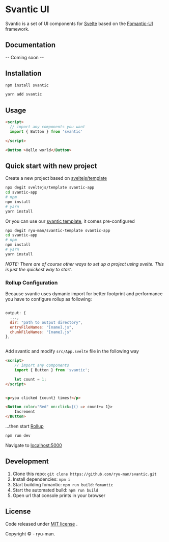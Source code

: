 # Svantic UI

Svantic is a set of UI components for [Svelte](https://svelte.dev) based on the [Fomantic-UI](http://fomantic-ui.com) framework.

## Documentation

-- Coming soon --

## Installation

```bash
npm install svantic

yarn add svantic
```

## Usage

```html
<script>
  // import any components you want
  import { Button } from 'svantic'

</script>

<Button >Hello world</Button>
```

## Quick start with new project

Create a new project based on [sveltejs/template](https://github.com/sveltejs/template)

```bash
npx degit sveltejs/template svantic-app
cd svantic-app
# npm
npm install
# yarn
yarn install
```

Or you can use our [svantic template](https://github.com/ryu-man/svantic-template), it comes pre-configured

```bash
npx degit ryu-man/svantic-template svantic-app
cd svantic-app
# npm
npm install
# yarn
yarn install
```
<!-- Or you can our svantic-template -->

_NOTE: There are of course other ways to set up a project using svelte. This is just the quickest way to start._

### Rollup Configuration

Because svantic uses dymanic import for better footprint and performance you have to configure rollup as following:

```js

output: {
  ...,
  dir: "path to output directory",
  entryFileNames: "[name].js",
  chunkFileNames: "[name].js"
},
  
```

Add svantic and modify `src/App.svelte` file in the following way

```html
<script>
    // import any components
    import { Button } from 'svantic';

    let count = 1;
</script>


<p>you clicked {count} times!</p>

<Button color="Red" on:click={() => count+= 1}>
    Increment
</Button>
```

...then start [Rollup](https://rollupjs.org/)

```bash
npm run dev
```

Navigate to [localhost:5000](http://localhost:5000)

## Development

1. Clone this repo: `git clone https://github.com/ryu-man/svantic.git`
2. Install dependencies: `npm i`
3. Start building fomantic: `npm run build:fomantic`
4. Start the automated build: `npm run build`
5. Open url that console prints in your browser

## License

Code released under [MIT license](./Licence) .

Copyright &copy; - ryu-man.
